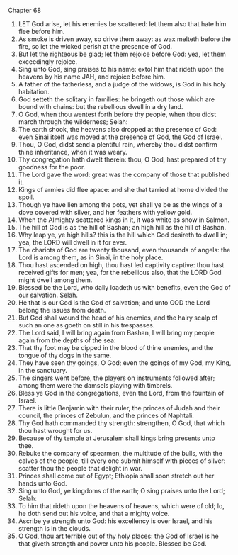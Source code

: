

Chapter 68

1. LET God arise, let his enemies be scattered: let them also that hate him flee before him.
2. As smoke is driven away, so drive them away: as wax melteth before the fire, so let the wicked perish at the presence of God.
3. But let the righteous be glad; let them rejoice before God: yea, let them exceedingly rejoice.
4. Sing unto God, sing praises to his name: extol him that rideth upon the heavens by his name JAH, and rejoice before him.
5. A father of the fatherless, and a judge of the widows, is God in his holy habitation.
6. God setteth the solitary in families: he bringeth out those which are bound with chains: but the rebellious dwell in a dry land.
7. O God, when thou wentest forth before thy people, when thou didst march through the wilderness; Selah:
8. The earth shook, the heavens also dropped at the presence of God: even Sinai itself was moved at the presence of God, the God of Israel.
9. Thou, O God, didst send a plentiful rain, whereby thou didst confirm thine inheritance, when it was weary.
10. Thy congregation hath dwelt therein: thou, O God, hast prepared of thy goodness for the poor.
11. The Lord gave the word: great was the company of those that published it.
12. Kings of armies did flee apace: and she that tarried at home divided the spoil.
13. Though ye have lien among the pots, yet shall ye be as the wings of a dove covered with silver, and her feathers with yellow gold.
14. When the Almighty scattered kings in it, it was white as snow in Salmon.
15. The hill of God is as the hill of Bashan; an high hill as the hill of Bashan.
16. Why leap ye, ye high hills?  this is the hill which God desireth to dwell in; yea, the LORD will dwell in it for ever.
17. The chariots of God are twenty thousand, even thousands of angels: the Lord is among them, as in Sinai, in the holy place.
18. Thou hast ascended on high, thou hast led captivity captive: thou hast received gifts for men; yea, for the rebellious also, that the LORD God might dwell among them.
19. Blessed be the Lord, who daily loadeth us with benefits, even the God of our salvation.  Selah.
20. He that is our God is the God of salvation; and unto GOD the Lord belong the issues from death.
21. But God shall wound the head of his enemies, and the hairy scalp of such an one as goeth on still in his trespasses.
22. The Lord said, I will bring again from Bashan, I will bring my people again from the depths of the sea:
23. That thy foot may be dipped in the blood of thine enemies, and the tongue of thy dogs in the same.
24. They have seen thy goings, O God; even the goings of my God, my King, in the sanctuary.
25. The singers went before, the players on instruments followed after; among them were the damsels playing with timbrels.
26. Bless ye God in the congregations, even the Lord, from the fountain of Israel.
27. There is little Benjamin with their ruler, the princes of Judah and their council, the princes of Zebulun, and the princes of Naphtali.
28. Thy God hath commanded thy strength: strengthen, O God, that which thou hast wrought for us.
29. Because of thy temple at Jerusalem shall kings bring presents unto thee.
30. Rebuke the company of spearmen, the multitude of the bulls, with the calves of the people, till every one submit himself with pieces of silver: scatter thou the people that delight in war.
31. Princes shall come out of Egypt; Ethiopia shall soon stretch out her hands unto God.
32. Sing unto God, ye kingdoms of the earth; O sing praises unto the Lord; Selah:
33. To him that rideth upon the heavens of heavens, which were of old; lo, he doth send out his voice, and that a mighty voice.
34. Ascribe ye strength unto God: his excellency is over Israel, and his strength is in the clouds.
35. O God, thou art terrible out of thy holy places: the God of Israel is he that giveth strength and power unto his people.  Blessed be God.
